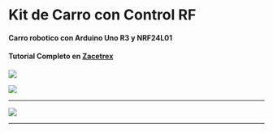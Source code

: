 #  Kit de Carro con Control RF

#### Carro robotico con Arduino Uno R3 y NRF24L01

#### Tutorial Completo en [Zacetrex](http://zacetrex.com)

![](https://raw.githubusercontent.com/Zacetrex/Kits-Robotica/refs/heads/main/Kit%20Carro%20RF.png)

![](https://raw.githubusercontent.com/Zacetrex/Kits-Robotica/refs/heads/main/Kit%20Carro%20RF%20control.png)

------------

![](https://zacetrex.com/wp-content/uploads/2025/02/Logo-para-GitHub.png)


------------
